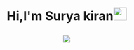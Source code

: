 
<h1 align="center">Hi,I'm Surya kiran<img src="https://media.giphy.com/media/hvRJCLFzcasrR4ia7z/giphy.gif" width="30px"/>
<p align="center">
<!--   <a href="https://github.com/DenverCoder1/readme-typing-svg"> -->
    <img src="https://readme-typing-svg.herokuapp.com?color=F0F0F0&width=380&height=45&lines=A+passionate+Android+Developer;Android+|+JAVA+|+KOTLIN;Database:+MYSQL+,+MongoDB&center=true"></a>
  
</p>
</h1>
